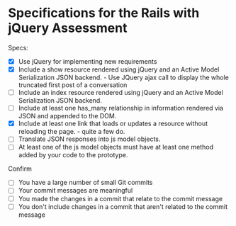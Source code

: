 # Specifications for the Rails with jQuery Assessment

Specs:
- [x] Use jQuery for implementing new requirements
- [x] Include a show resource rendered using jQuery and an Active Model Serialization JSON backend. - Use JQuery ajax call to display the whole truncated first post of a conversation
- [ ] Include an index resource rendered using jQuery and an Active Model Serialization JSON backend.
- [ ] Include at least one has_many relationship in information rendered via JSON and appended to the DOM.
- [x] Include at least one link that loads or updates a resource without reloading the page. - quite a few do.
- [ ] Translate JSON responses into js model objects.
- [ ] At least one of the js model objects must have at least one method added by your code to the prototype.

Confirm
- [ ] You have a large number of small Git commits
- [ ] Your commit messages are meaningful
- [ ] You made the changes in a commit that relate to the commit message
- [ ] You don't include changes in a commit that aren't related to the commit message
